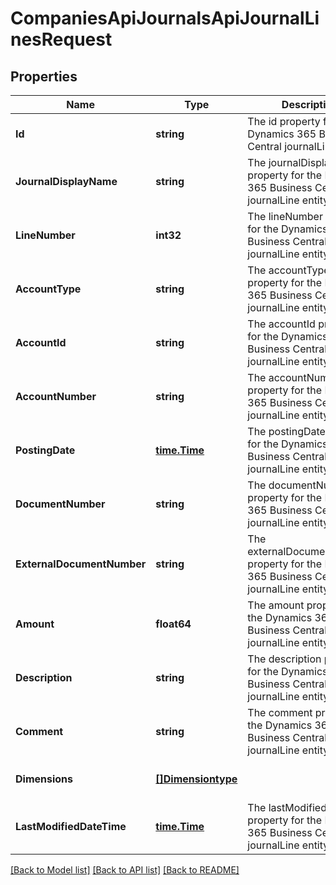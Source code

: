 # CompaniesApiJournalsApiJournalLinesRequest

## Properties
Name | Type | Description | Notes
------------ | ------------- | ------------- | -------------
**Id** | **string** | The id property for the Dynamics 365 Business Central journalLine entity | [optional] [default to null]
**JournalDisplayName** | **string** | The journalDisplayName property for the Dynamics 365 Business Central journalLine entity | [optional] [default to null]
**LineNumber** | **int32** | The lineNumber property for the Dynamics 365 Business Central journalLine entity | [optional] [default to null]
**AccountType** | **string** | The accountType property for the Dynamics 365 Business Central journalLine entity | [optional] [default to null]
**AccountId** | **string** | The accountId property for the Dynamics 365 Business Central journalLine entity | [optional] [default to null]
**AccountNumber** | **string** | The accountNumber property for the Dynamics 365 Business Central journalLine entity | [optional] [default to null]
**PostingDate** | [**time.Time**](time.Time.md) | The postingDate property for the Dynamics 365 Business Central journalLine entity | [optional] [default to null]
**DocumentNumber** | **string** | The documentNumber property for the Dynamics 365 Business Central journalLine entity | [optional] [default to null]
**ExternalDocumentNumber** | **string** | The externalDocumentNumber property for the Dynamics 365 Business Central journalLine entity | [optional] [default to null]
**Amount** | **float64** | The amount property for the Dynamics 365 Business Central journalLine entity | [optional] [default to null]
**Description** | **string** | The description property for the Dynamics 365 Business Central journalLine entity | [optional] [default to null]
**Comment** | **string** | The comment property for the Dynamics 365 Business Central journalLine entity | [optional] [default to null]
**Dimensions** | [**[]Dimensiontype**](dimensiontype.md) |  | [optional] [default to null]
**LastModifiedDateTime** | [**time.Time**](time.Time.md) | The lastModifiedDateTime property for the Dynamics 365 Business Central journalLine entity | [optional] [default to null]

[[Back to Model list]](../README.md#documentation-for-models) [[Back to API list]](../README.md#documentation-for-api-endpoints) [[Back to README]](../README.md)


